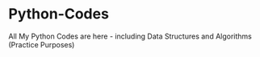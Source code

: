 # Python-Codes
All My Python Codes are here - including Data Structures and Algorithms (Practice Purposes)
